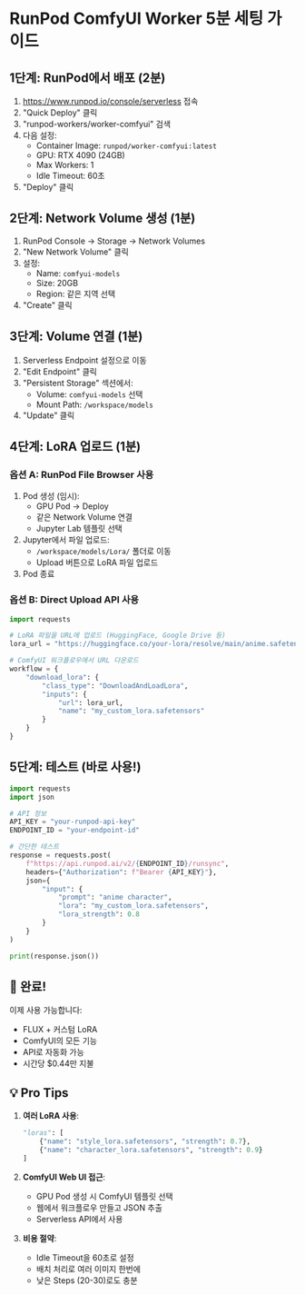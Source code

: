 # RunPod ComfyUI Worker 5분 세팅 가이드

## 1단계: RunPod에서 배포 (2분)

1. https://www.runpod.io/console/serverless 접속
2. "Quick Deploy" 클릭
3. "runpod-workers/worker-comfyui" 검색
4. 다음 설정:
   - Container Image: `runpod/worker-comfyui:latest`
   - GPU: RTX 4090 (24GB)
   - Max Workers: 1
   - Idle Timeout: 60초
5. "Deploy" 클릭

## 2단계: Network Volume 생성 (1분)

1. RunPod Console → Storage → Network Volumes
2. "New Network Volume" 클릭
3. 설정:
   - Name: `comfyui-models`
   - Size: 20GB
   - Region: 같은 지역 선택
4. "Create" 클릭

## 3단계: Volume 연결 (1분)

1. Serverless Endpoint 설정으로 이동
2. "Edit Endpoint" 클릭
3. "Persistent Storage" 섹션에서:
   - Volume: `comfyui-models` 선택
   - Mount Path: `/workspace/models`
4. "Update" 클릭

## 4단계: LoRA 업로드 (1분)

### 옵션 A: RunPod File Browser 사용
1. Pod 생성 (임시):
   - GPU Pod → Deploy
   - 같은 Network Volume 연결
   - Jupyter Lab 템플릿 선택
2. Jupyter에서 파일 업로드:
   - `/workspace/models/Lora/` 폴더로 이동
   - Upload 버튼으로 LoRA 파일 업로드
3. Pod 종료

### 옵션 B: Direct Upload API 사용
```python
import requests

# LoRA 파일을 URL에 업로드 (HuggingFace, Google Drive 등)
lora_url = "https://huggingface.co/your-lora/resolve/main/anime.safetensors"

# ComfyUI 워크플로우에서 URL 다운로드
workflow = {
    "download_lora": {
        "class_type": "DownloadAndLoadLora",
        "inputs": {
            "url": lora_url,
            "name": "my_custom_lora.safetensors"
        }
    }
}
```

## 5단계: 테스트 (바로 사용!)

```python
import requests
import json

# API 정보
API_KEY = "your-runpod-api-key"
ENDPOINT_ID = "your-endpoint-id"

# 간단한 테스트
response = requests.post(
    f"https://api.runpod.ai/v2/{ENDPOINT_ID}/runsync",
    headers={"Authorization": f"Bearer {API_KEY}"},
    json={
        "input": {
            "prompt": "anime character",
            "lora": "my_custom_lora.safetensors",
            "lora_strength": 0.8
        }
    }
)

print(response.json())
```

## 🎉 완료!

이제 사용 가능합니다:
- FLUX + 커스텀 LoRA
- ComfyUI의 모든 기능
- API로 자동화 가능
- 시간당 $0.44만 지불

## 💡 Pro Tips

1. **여러 LoRA 사용**:
   ```python
   "loras": [
       {"name": "style_lora.safetensors", "strength": 0.7},
       {"name": "character_lora.safetensors", "strength": 0.9}
   ]
   ```

2. **ComfyUI Web UI 접근**:
   - GPU Pod 생성 시 ComfyUI 템플릿 선택
   - 웹에서 워크플로우 만들고 JSON 추출
   - Serverless API에서 사용

3. **비용 절약**:
   - Idle Timeout을 60초로 설정
   - 배치 처리로 여러 이미지 한번에
   - 낮은 Steps (20-30)로도 충분